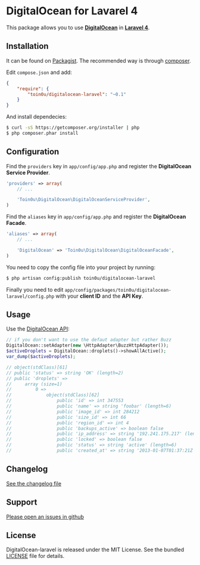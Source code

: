 DigitalOcean for Lavarel 4
==========================

This package allows you to use [**DigitalOcean**](https://github.com/toin0u/DigitalOcean) in [**Laravel 4**](http://laravel.com/).


Installation
------------

It can be found on [Packagist](https://packagist.org/packages/toin0u/digitalocean-laravel).
The recommended way is through [composer](http://getcomposer.org).

Edit `compose.json` and add:

```json
{
    "require": {
        "toin0u/digitalocean-laravel": "~0.1"
    }
}
```

And install dependecies:

```bash
$ curl -sS https://getcomposer.org/installer | php
$ php composer.phar install
```


Configuration
-------------

Find the `providers` key in `app/config/app.php` and register the **DigitalOcean Service Provider**.

```php
'providers' => array(
    // ...

    'Toin0u\DigitalOcean\DigitalOceanServiceProvider',
)
```

Find the `aliases` key in `app/config/app.php` and register the **DigitalOcean Facade**.

```php
'aliases' => array(
    // ...

    'DigitalOcean' => 'Toin0u\DigitalOcean\DigitalOceanFacade',
)
```

You need to copy the config file into your project by running:

```bash
$ php artisan config:publish toin0u/digitalocean-laravel
```

Finally you need to edit `app/config/packages/toin0u/digitalocean-laravel/config.php` with your **client ID**
and the **API Key**.


Usage
-----

Use the [DigitalOcean API](https://github.com/toin0u/DigitalOcean#api):

```php
// if you don't want to use the defaut adapter but rather Buzz
DigitalOcean::setAdapter(new \HttpAdapter\BuzzHttpAdapter());
$activeDroplets = DigitalOcean::droplets()->showAllActive();
var_dump($activeDroplets);

// object(stdClass)[61]
// public 'status' => string 'OK' (length=2)
// public 'droplets' =>
//     array (size=1)
//         0 =>
//             object(stdClass)[62]
//                 public 'id' => int 347553
//                 public 'name' => string 'foobar' (length=6)
//                 public 'image_id' => int 284212
//                 public 'size_id' => int 66
//                 public 'region_id' => int 4
//                 public 'backups_active' => boolean false
//                 public 'ip_address' => string '192.241.175.217' (length=15)
//                 public 'locked' => boolean false
//                 public 'status' => string 'active' (length=6)
//                 public 'created_at' => string '2013-01-07T01:37:21Z' (length=20)
```


Changelog
---------

[See the changelog file](https://github.com/toin0u/DigitalOcean-laravel/blob/master/CHANGELOG.md)


Support
-------

[Please open an issues in github](https://github.com/toin0u/DigitalOcean-laravel/issues)


License
-------

DigitalOcean-laravel is released under the MIT License. See the bundled
[LICENSE](https://github.com/toin0u/DigitalOcean-laravel/blob/master/LICENSE) file for details.
